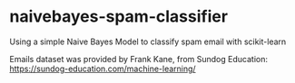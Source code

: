 # naivebayes-spam-classifier
Using a simple Naive Bayes Model to classify spam email with scikit-learn

Emails dataset was provided by Frank Kane, from Sundog Education: https://sundog-education.com/machine-learning/
